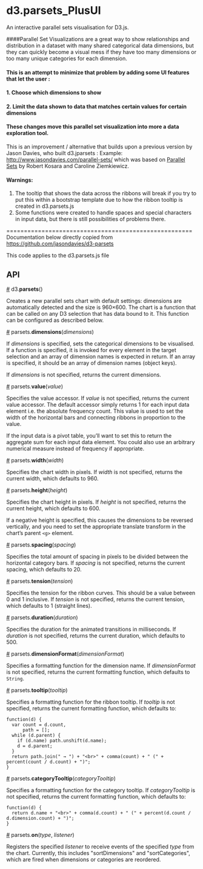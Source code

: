 # d3.parsets_PlusUI

An interactive parallel sets visualisation for D3.js.

####Parallel Set Visualizations are a great way to show relationships and distribution in a dataset with many shared categorical data dimensions, but they can quickly become a visual mess if they have too many dimensions or too many unique categories for each dimension. 

#### This is an attempt to minimize that problem by adding some UI features that let the user :
####    1. Choose which dimensions to show
####    2. Limit the data shown to data that matches certain values for certain dimensions

#### These changes move this parallel set visualization into more a data exploration tool. 

This is an improvement / alternative that builds upon a previous version by Jason Davies, who built d3.jparsets :  Example: <http://www.jasondavies.com/parallel-sets/>
which was based on [Parallel Sets](http://eagereyes.org/parallel-sets) by Robert Kosara and Caroline Ziemkiewicz.

#### Warnings:
1. The tooltip that shows the data across the ribbons will break if you try to put this within a bootstrap template due to how the ribbon tooltip is created in d3.parsets.js
2. Some functions were created to handle spaces and special characters in input data, but there is still possibilities of problems there. 

=====================================================
Documentation below directly copied from https://github.com/jasondavies/d3-parsets

This code applies to the d3.parsets.js file

## API

<a name="d3_parsets" href="#d3_parsets">#</a> d3.<b>parsets</b>()

Creates a new parallel sets chart with default settings: dimensions are automatically detected and the size is 960×600. The chart is a function that can be called on any D3 selection that has data bound to it.  This function can be configured as described below.

<a name="parsets_dimensions" href="#parsets_dimensions">#</a> parsets.<b>dimensions</b>(<i>dimensions</i>)

If *dimensions* is specified, sets the categorical dimensions to be visualised. If a function is specified, it is invoked for every element in the target selection and an array of dimension names is expected in return. If an array is specified, it should be an array of dimension names (object keys).

If *dimensions* is not specified, returns the current dimensions.

<a name="parsets_value" href="#parsets_value">#</a> parsets.<b>value</b>(<i>value</i>)

Specifies the value accessor. If *value* is not specified, returns the current value accessor. The default accessor simply returns 1 for each input data element i.e. the absolute frequency count. This value is used to set the width of the horizontal bars and connecting ribbons in proportion to the value.

If the input data is a pivot table, you’ll want to set this to return the aggregate sum for each input data element.  You could also use an arbitrary numerical measure instead of frequency if appropriate.

<a name="parsets_width" href="#parsets_width">#</a> parsets.<b>width</b>(<i>width</i>)

Specifies the chart width in pixels. If *width* is not specified, returns the current width, which defaults to 960.

<a name="parsets_height" href="#parsets_height">#</a> parsets.<b>height</b>(<i>height</i>)

Specifies the chart height in pixels. If *height* is not specified, returns the current height, which defaults to 600.

If a negative height is specified, this causes the dimensions to be reversed vertically, and you need to set the appropriate translate transform in the chart’s parent `<g>` element.

<a name="parsets_spacing" href="#parsets_spacing">#</a> parsets.<b>spacing</b>(<i>spacing</i>)

Specifies the total amount of spacing in pixels to be divided between the horizontal category bars. If *spacing* is not specified, returns the current spacing, which defaults to 20.

<a name="parsets_tension" href="#parsets_tension">#</a> parsets.<b>tension</b>(<i>tension</i>)

Specifies the tension for the ribbon curves. This should be a value between 0 and 1 inclusive. If *tension* is not specified, returns the current tension, which defaults to 1 (straight lines).

<a name="parsets_duration" href="#parsets_duration">#</a> parsets.<b>duration</b>(<i>duration</i>)

Specifies the duration for the animated transitions in milliseconds. If *duration* is not specified, returns the current duration, which defaults to 500.

<a name="parsets_dimensionFormat" href="#parsets_dimensionFormat">#</a> parsets.<b>dimensionFormat</b>(<i>dimensionFormat</i>)

Specifies a formatting function for the dimension name. If *dimensionFormat* is not specified, returns the current formatting function, which defaults to <code>String</code>.

<a name="parsets_tooltip" href="#parsets_tooltip">#</a> parsets.<b>tooltip</b>(<i>tooltip</i>)

Specifies a formatting function for the ribbon tooltip. If *tooltip* is not specified, returns the current formatting function, which defaults to:

    function(d) {
      var count = d.count,
          path = [];
      while (d.parent) {
        if (d.name) path.unshift(d.name);
        d = d.parent;
      }
      return path.join(" → ") + "<br>" + comma(count) + " (" + percent(count / d.count) + ")";
    }

<a name="parsets_categoryTooltip" href="#parsets_categoryTooltip">#</a> parsets.<b>categoryTooltip</b>(<i>categoryTooltip</i>)

Specifies a formatting function for the category tooltip. If *categoryTooltip* is not specified, returns the current formatting function, which defaults to:

    function(d) {
      return d.name + "<br>" + comma(d.count) + " (" + percent(d.count / d.dimension.count) + ")";
    }

<a name="parsets_on" href="#parsets_on">#</a> parsets.<b>on</b>(<i>type</i>, <i>listener</i>)

Registers the specified <i>listener</i> to receive events of the specified <i>type</i> from the chart.  Currently, this includes "sortDimensions" and "sortCategories", which are fired when dimensions or categories are reordered.
